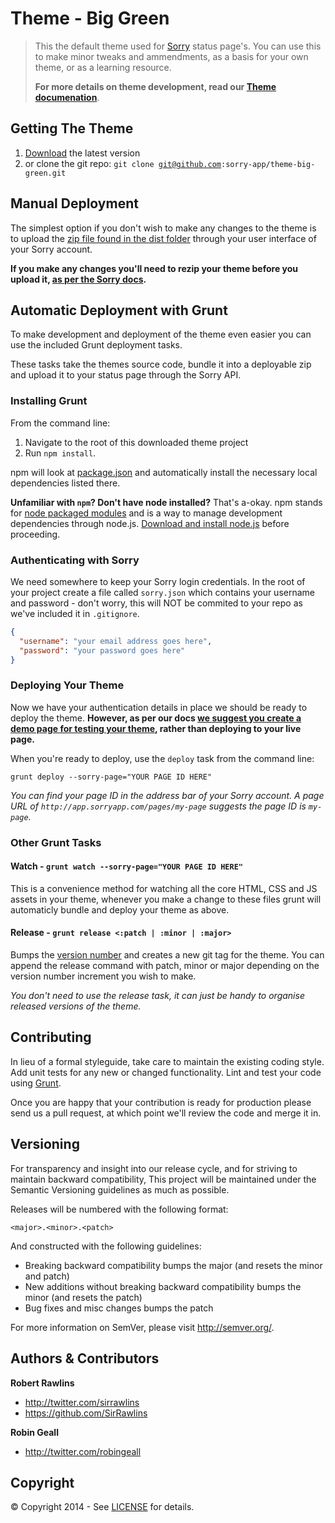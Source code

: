 # Theme - Big Green

> This the default theme used for [Sorry](http://www.sorryapp.com) status page's. You can use this to make minor tweaks and ammendments, as a basis for your own theme, or as a learning resource.
>
> **For more details on theme development, read our [Theme documenation](http://docs.sorryapp.com/themes)**.

## Getting The Theme

1. <a href="archive/master.zip">Download</a> the latest version
2. or clone the git repo: <code>git clone git@github.com:sorry-app/theme-big-green.git</code>

## Manual Deployment

The simplest option if you don't wish to make any changes to the theme is to upload the [zip file found in the dist folder](dist/theme.zip) through your user interface of your Sorry account.

**If you make any changes you'll need to rezip your theme before you upload it, [as per the Sorry docs](http://docs.sorryapp.com/themes/getting-started/uploading-your-theme.html).**

## Automatic Deployment with Grunt

To make development and deployment of the theme even easier you can use the included Grunt deployment tasks.

These tasks take the themes source code, bundle it into a deployable zip and upload it to your status page through the Sorry API.

### Installing Grunt

From the command line:

1. Navigate to the root of this downloaded theme project
2. Run `npm install`. 

npm will look at [package.json](package.json) and automatically install the necessary local dependencies listed there.

**Unfamiliar with `npm`? Don't have node installed?** That's a-okay. npm stands for [node packaged modules](http://npmjs.org/) and is a way to manage development dependencies through node.js. [Download and install node.js](http://nodejs.org/download/) before proceeding.

### Authenticating with Sorry

We need somewhere to keep your Sorry login credentials. In the root of your project create a file called `sorry.json` which contains your username and password - don't worry, this will NOT be commited to your repo as we've included it in `.gitignore`.

```json
{
  "username": "your email address goes here",
  "password": "your password goes here"
}
```

### Deploying Your Theme

Now we have your authentication details in place we should be ready to deploy the theme. **However, as per our docs [we suggest you create a demo page for testing your theme](http://docs.sorryapp.com/themes/getting-started/uploading-your-theme.html), rather than deploying to your live page.**

When you're ready to deploy, use the `deploy` task from the command line:

```
grunt deploy --sorry-page="YOUR PAGE ID HERE"
```

*You can find your page ID in the address bar of your Sorry account. A page URL of `http://app.sorryapp.com/pages/my-page` suggests the page ID is `my-page`.*

### Other Grunt Tasks

#### Watch - `grunt watch --sorry-page="YOUR PAGE ID HERE"`

This is a convenience method for watching all the core HTML, CSS and JS assets in your theme, whenever you make a change to these files grunt will automaticly bundle and deploy your theme as above.

#### Release - `grunt release <:patch | :minor | :major>`

Bumps the [version number](#versioning) and creates a new git tag for the theme. You can append the release command with patch, minor or major depending on the version number increment you wish to make.

*You don't need to use the release task, it can just be handy to organise released versions of the theme.*

## Contributing

In lieu of a formal styleguide, take care to maintain the existing coding style. Add unit tests for any new or changed functionality. Lint and test your code using [Grunt](http://gruntjs.com/).

Once you are happy that your contribution is ready for production please send us a pull request, at which point we'll review the code and merge it in.

## Versioning

For transparency and insight into our release cycle, and for striving to maintain backward compatibility, This project will be maintained under the Semantic Versioning guidelines as much as possible.

Releases will be numbered with the following format:

`<major>.<minor>.<patch>`

And constructed with the following guidelines:

* Breaking backward compatibility bumps the major (and resets the minor and patch)
* New additions without breaking backward compatibility bumps the minor (and resets the patch)
* Bug fixes and misc changes bumps the patch

For more information on SemVer, please visit <http://semver.org/>.

## Authors & Contributors

**Robert Rawlins**

+ <http://twitter.com/sirrawlins>
+ <https://github.com/SirRawlins>

**Robin Geall**

+ <http://twitter.com/robingeall>

## Copyright

&copy; Copyright 2014 - See [LICENSE](LICENSE) for details.